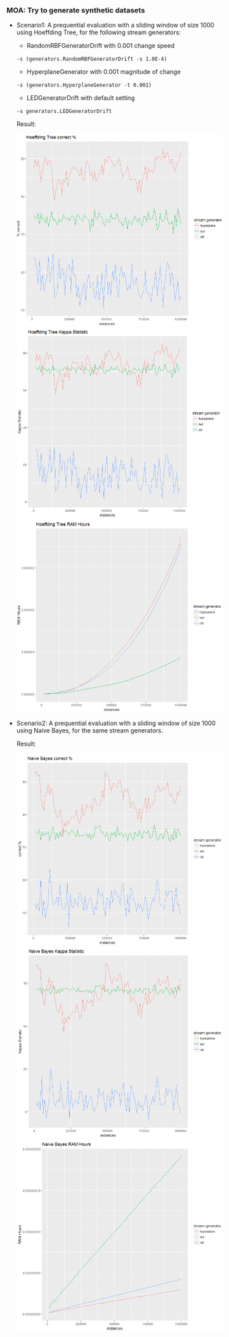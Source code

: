 ### MOA: Try to generate synthetic datasets

*  Scenario1: A prequential evaluation with a sliding window of size 1000 using Hoeffding Tree, for the following stream generators: 
    * RandomRBFGeneratorDrift with 0.001 change speed
    ```
    -s (generators.RandomRBFGeneratorDrift -s 1.0E-4)
    ```
    * HyperplaneGenerator with 0.001 magnitude of change
    ```
    -s (generators.HyperplaneGenerator -t 0.001)
    ```
    * LEDGeneratorDrift with default setting
    ```
    -s generators.LEDGeneratorDrift
    ```
    Result:
    
    ![](/chapter1/ht_correct.PNG)
    ![](/chapter1/ht_kappa.PNG)
    ![](/chapter1/ht_ram.PNG)

*  Scenario2: A prequential evaluation with a sliding window of size 1000 using Naive Bayes, for the same stream generators.
    
    Result:
    
    ![](/chapter1/nb_correct.PNG)
    ![](/chapter1/nb_kappa.PNG)
    ![](/chapter1/nb_ram.PNG)





    